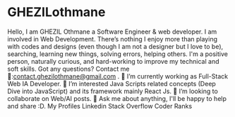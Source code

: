 # GHEZILothmane
Hello, I am GHEZIL Othmane a Software Engineer & web developer. I am involved in Web Development. There’s nothing I enjoy more than playing with codes and designs (even though I am not a designer but I love to be), searching, learning new things, solving errors, helping others. I'm a positive person, naturally curious, and hard-working to improve my technical and soft skills. Got any questions? Contact me📧:contact.ghezilothmane@gmail.com .
🔭 I’m currently working as Full-Stack Web IA Developer.
🌱 I’m interested Java Scripts related concepts (Deep Dive into JavaScript) and its framework mainly React Js.
👯 I’m looking to collaborate on Web/AI posts.
💬 Ask me about anything, I'll be happy to help and share :D.
My Profiles
Linkedin
Stack Overflow
Coder Ranks
